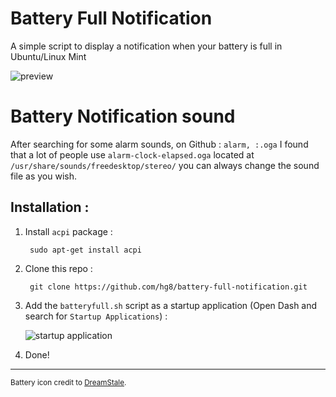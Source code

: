# Battery Full Notification

A simple script to display a notification when your battery is full in Ubuntu/Linux Mint

![preview](http://i.imgur.com/rVGMBK8.png)

# Battery Notification sound 

After searching for some alarm sounds, on Github : 
```alarm, :.oga```
I found that a lot of people use `alarm-clock-elapsed.oga` located at `/usr/share/sounds/freedesktop/stereo/`
you can always change the sound file as you wish.

## Installation :

1. Install `acpi` package :

        sudo apt-get install acpi

2. Clone this repo :
        
        git clone https://github.com/hg8/battery-full-notification.git
        
3. Add the `batteryfull.sh` script as a startup application (Open Dash and search for `Startup Applications`) :

    ![startup application](http://i.imgur.com/pWcq9TW.png)

4. Done!


----

<sup>Battery icon credit to [DreamStale](http://www.dreamstale.com/free-download-40-battery-vector-icons/).</sup>


    
